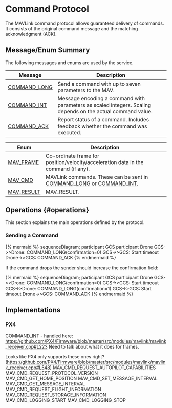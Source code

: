 # Command Protocol

The MAVLink command protocol allows guaranteed delivery of commands. 
It consists of the original command message and the matching acknowledgment (ACK).


## Message/Enum Summary

The following messages and enums are used by the service.

Message | Description
-- | --
<span id="COMMAND_LONG"></span>[COMMAND_LONG](../messages/common.md#COMMAND_LONG) | Send a command with up to seven parameters to the MAV.
<span id="COMMAND_INT"></span>[COMMAND_INT](../messages/common.md#COMMAND_INT) | Message encoding a command with parameters as scaled integers. Scaling depends on the actual command value.
<span id="COMMAND_ACK"></span>[COMMAND_ACK](../messages/common.md#COMMAND_ACK) | Report status of a command. Includes feedback whether the command was executed.
 

Enum | Description
-- | --
<span id="MAV_FRAME"></span>[MAV_FRAME](../messages/common.md#MAV_FRAME) | Co-ordinate frame for position/velocity/acceleration data in the command (if any).
<span id="MAV_CMD"></span>[MAV_CMD](../messages/common.md#MAV_CMD) | MAVLink commands. These can be sent in [COMMAND_LONG](#COMMAND_LONG) or [COMMAND_INT](#COMMAND_INT).
<span id="MAV_RESULT"></span>[MAV_RESULT](../messages/common.md#MAV_RESULT) | MAV_RESULT. 

## Operations {#operations}

This section explains the main operations defined by the protocol.

### Sending a Command


{% mermaid %}
sequenceDiagram;
    participant GCS
    participant Drone
    GCS->>Drone: COMMAND_LONG(confirmation=0)
    GCS->>GCS: Start timeout
    Drone->>GCS: COMMAND_ACK
{% endmermaid %}

If the command drops the sender should increase the confirmation field:

{% mermaid %}
sequenceDiagram;
    participant GCS
    participant Drone
    GCS->>Drone: COMMAND_LONG(confirmation=0)
    GCS->>GCS: Start timeout
    GCS->>Drone: COMMAND_LONG(confirmation=1)
    GCS->>GCS: Start timeout
    Drone->>GCS: COMMAND_ACK
{% endmermaid %}



## Implementations

### PX4

COMMAND_INT - handled here: https://github.com/PX4/Firmware/blob/master/src/modules/mavlink/mavlink_receiver.cpp#L223
Need to talk about what it does for frames.


Looks like PX4 only supports these ones right? (https://github.com/PX4/Firmware/blob/master/src/modules/mavlink/mavlink_receiver.cpp#L548)
MAV_CMD_REQUEST_AUTOPILOT_CAPABILITIES
MAV_CMD_REQUEST_PROTOCOL_VERSION
MAV_CMD_GET_HOME_POSITION
MAV_CMD_SET_MESSAGE_INTERVAL
MAV_CMD_GET_MESSAGE_INTERVAL
MAV_CMD_REQUEST_FLIGHT_INFORMATION
MAV_CMD_REQUEST_STORAGE_INFORMATION
MAV_CMD_LOGGING_START
MAV_CMD_LOGGING_STOP

